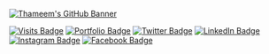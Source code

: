 [![Thameem's GitHub Banner](https://d33wubrfki0l68.cloudfront.net/2dde0ac8ea02e1e1a12d4c8e9a874b428b7e7564/b083d/assets/front/images/logo.png)](https://www.thameem.me)

[![Visits Badge](https://visitor-badges.glitch.me?username=thameemk612&repo=thameemk612&contentType=svg)](https://www.thameem.me)
[![Portfolio Badge](https://img.shields.io/badge/Portfolio-Visit-informational?style=flat&logo=&logoColor=white&color=4267B2)](https://www.thameem.me)
[![Twitter Badge](https://img.shields.io/badge/Twitter-Profile-informational?style=flat&logo=twitter&logoColor=white&color=1CA2F1)](https://twitter.com/thameemk612)
[![LinkedIn Badge](https://img.shields.io/badge/LinkedIn-Profile-informational?style=flat&logo=linkedin&logoColor=white&color=0D76A8)](https://www.linkedin.com/in/thameem-karakkoth/)
[![Instagram Badge](https://img.shields.io/badge/InstaGram-Profile-informational?style=flat&logo=instagram&logoColor=white&color=bc2a8d)](https://www.instagram.com/thameemk612/)
[![Facebook Badge](https://img.shields.io/badge/FaceBook-Profile-informational?style=flat&logo=faceBook&logoColor=white&color=4267B2)](https://www.facebook.com/thameemk612/)
